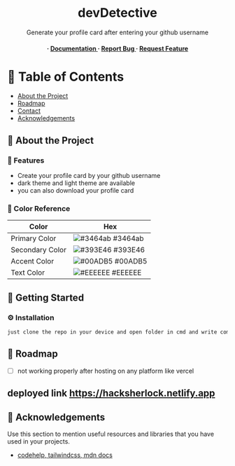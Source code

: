 <div align='center'>

<h1>devDetective</h1>
<p>Generate your profile card after entering your github username</p>

<h4> <span> · </span> <a href="https://github.com/Bhaveshkhokhar/dev-detective/blob/main/README.md"> Documentation </a> <span> · </span> <a href="https://github.com/Bhaveshkhokhar/dev-detective/issues"> Report Bug </a> <span> · </span> <a href="https://github.com/Bhaveshkhokhar/dev-detective/issues"> Request Feature </a> </h4>


</div>

# :notebook_with_decorative_cover: Table of Contents

- [About the Project](#star2-about-the-project)
- [Roadmap](#compass-roadmap)
- [Contact](#handshake-contact)
- [Acknowledgements](#gem-acknowledgements)


## :star2: About the Project

### :dart: Features
- Create your profile card by your github username
- dark theme and light theme are available
- you can also download your profile card


### :art: Color Reference
| Color | Hex |
| --------------- | ---------------------------------------------------------------- |
| Primary Color | ![#3464ab](https://via.placeholder.com/10/3464ab?text=+) #3464ab |
| Secondary Color | ![#393E46](https://via.placeholder.com/10/393E46?text=+) #393E46 |
| Accent Color | ![#00ADB5](https://via.placeholder.com/10/00ADB5?text=+) #00ADB5 |
| Text Color | ![#EEEEEE](https://via.placeholder.com/10/EEEEEE?text=+) #EEEEEE |

## :toolbox: Getting Started

### :gear: Installation


```bash
just clone the repo in your device and open folder in cmd and write command "npm run start"
```


## :compass: Roadmap

* [ ] not working properly after hosting on any platform like vercel

## deployed link https://hacksherlock.netlify.app


## :gem: Acknowledgements

Use this section to mention useful resources and libraries that you have used in your projects.

- [codehelp, tailwindcss, mdn docs]()
